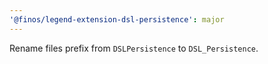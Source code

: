 ```yaml
---
'@finos/legend-extension-dsl-persistence': major
---
```


Rename files prefix from `DSLPersistence` to `DSL_Persistence`.
